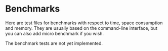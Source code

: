 # Benchmarks

Here are test files for benchmarks with respect to time, space consumption and memory.
They are usually based on the command-line interface, but you can also add micro benchmark if you wish.

The benchmark tests are not yet implemented.
